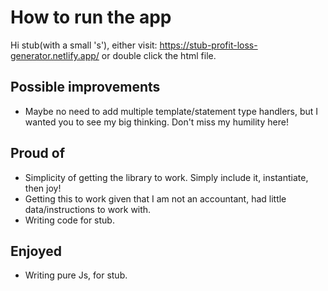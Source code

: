 # How to run the app

Hi stub(with a small 's'), either visit: https://stub-profit-loss-generator.netlify.app/ or double click the html file.

## Possible improvements

- Maybe no need to add multiple template/statement type handlers, but I wanted you to see my big thinking. Don't miss my humility here!

## Proud of

- Simplicity of getting the library to work. Simply include it, instantiate, then joy!
- Getting this to work given that I am not an accountant, had little data/instructions to work with.
- Writing code for stub.

## Enjoyed

- Writing pure Js, for stub.
